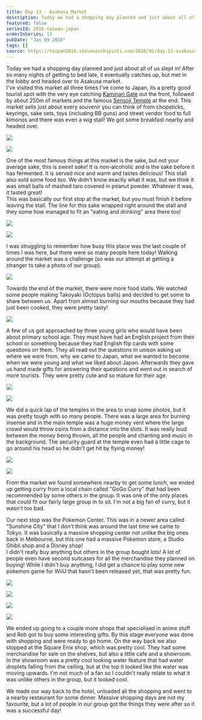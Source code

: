 ```yaml
---
title: Day 13 - Asakusa Market
description: Today we had a shopping day planned and just about all of us slept in! After so many nights of getting to bed late, it eventually catches u...
featured: false
seriesId: 2016-taiwan-japan
orderInSeries: 13
pubDate: "Jan 09 2016"
tags: []
source: https://taipan2016.stevenocchipinti.com/2016/01/day-13-asakusa-market.html
---
```


Today we had a shopping day planned and just about all of us slept in! After so many nights of getting to bed late, it eventually catches up, but met in the lobby and headed over to Asakusa market.  
I've visited this market all three times I've come to Japan, its a pretty good tourist spot with the very eye catching [Kaminari Gate](http://www.japan-guide.com/e/e3004.html#kaminari) out the front, followed by about 250m of markets and the famous [Sensoji Temple](http://www.japan-guide.com/e/e3004.html#sensoji) at the end. This market sells just about every souvenir you can think of from chopsticks, keyrings, sake sets, toys (including BB guns) and street vendor food to full kimonos and there was even a wig stall! We got some breakfast nearby and headed over.

[![](https://2.bp.blogspot.com/-PI-jibwZbsg/VpEcI8RkcOI/AAAAAAAAD3o/by7R8gmmUg0/s320/DSC_5641-1.jpg)](https://2.bp.blogspot.com/-PI-jibwZbsg/VpEcI8RkcOI/AAAAAAAAD3o/by7R8gmmUg0/s1600/DSC_5641-1.jpg)

[![](https://1.bp.blogspot.com/-MXMkw-4Ch0A/VpEeqDuxg2I/AAAAAAAAD4A/OMxmgKlKldQ/s320/DSC_5683-1.jpg)](https://1.bp.blogspot.com/-MXMkw-4Ch0A/VpEeqDuxg2I/AAAAAAAAD4A/OMxmgKlKldQ/s1600/DSC_5683-1.jpg)

One of the most famous things at this market is the sake, but not your average sake, this is _sweet sake_! It is non-alcoholic and is the sake before it has fermented. It is served nice and warm and tastes delicious! This stall also sold some food too. We didn't know exactly what it was, but we think it was small balls of mashed taro covered in peanut powder. Whatever it was, it tasted great!  
This was basically our first stop at the market, but you must finish it before leaving the stall. The line for this sake wrapped right around the stall and they some how managed to fit an "eating and drinking" area there too!

[![](https://2.bp.blogspot.com/-K6N66YzIB4I/VpEeqbY75BI/AAAAAAAAD4E/GcGBEyoyR4w/s320/DSC_5645-1.jpg)](https://2.bp.blogspot.com/-K6N66YzIB4I/VpEeqbY75BI/AAAAAAAAD4E/GcGBEyoyR4w/s1600/DSC_5645-1.jpg)

[![](https://4.bp.blogspot.com/-Zko-YmJM4rQ/VpEdTe0PYsI/AAAAAAAAD3w/oMWx7XWSwR8/s320/DSC_5648-1.jpg)](https://4.bp.blogspot.com/-Zko-YmJM4rQ/VpEdTe0PYsI/AAAAAAAAD3w/oMWx7XWSwR8/s1600/DSC_5648-1.jpg)

I was struggling to remember how busy this place was the last couple of times I was here, but there were so many people here today! Walking around the market was a challenge (so was our attempt at getting a stranger to take a photo of our group).

[![](https://3.bp.blogspot.com/-XkYGMZRan5g/VpEfZQ86dHI/AAAAAAAAD4M/nvV6gS--uKE/s320/DSC_5637-1.jpg)](https://3.bp.blogspot.com/-XkYGMZRan5g/VpEfZQ86dHI/AAAAAAAAD4M/nvV6gS--uKE/s1600/DSC_5637-1.jpg)

Towards the end of the market, there were more food stalls. We watched some people making Takoyaki (Octopus balls) and decided to get some to share between us. Apart from almost burning our mouths because they had just been cooked, they were pretty tasty!

[![](https://2.bp.blogspot.com/-fSeoXm4Wbgg/VpEimawbwEI/AAAAAAAAD44/jnVndq84ncc/s320/DSC_5685-1.jpg)](https://2.bp.blogspot.com/-fSeoXm4Wbgg/VpEimawbwEI/AAAAAAAAD44/jnVndq84ncc/s1600/DSC_5685-1.jpg)

A few of us got approached by three young girls who would have been about primary school age. They must have had an English project from their school or something because they had English flip cards with some questions on them. They all read out the questions in unison asking us where we were from, why we came to Japan, what we wanted to become when we were young and what we liked about Japan. Afterwards they gave us hand made gifts for answering their questions and went out in search of more tourists. They were pretty cute and so mature for their age.

[![](https://2.bp.blogspot.com/-GmyRGQErTHA/VpEh1YkrX-I/AAAAAAAAD4c/uaXGUpIpFwk/s320/DSC_5697-1.jpg)](https://2.bp.blogspot.com/-GmyRGQErTHA/VpEh1YkrX-I/AAAAAAAAD4c/uaXGUpIpFwk/s1600/DSC_5697-1.jpg)

[![](https://3.bp.blogspot.com/-G-Fea-WvUyE/VpEh1SeyOPI/AAAAAAAAD4g/1iBA6rB_cZU/s320/DSC_5698-1.jpg)](https://3.bp.blogspot.com/-G-Fea-WvUyE/VpEh1SeyOPI/AAAAAAAAD4g/1iBA6rB_cZU/s1600/DSC_5698-1.jpg)

We did a quick lap of the temples in the area to snap some photos, but it was pretty tough with so many people. There was a large area for burning insense and in the main temple was a huge money vent where the large crowd would throw coins from a distance into the slots. It was really loud between the money being thrown, all the people and chanting and music in the background. The security guard at the temple even had a little cage to go around his head so he didn't get hit by flying money!

[![](https://4.bp.blogspot.com/-3ptdIhG33yw/VpEh0wvMrZI/AAAAAAAAD4k/zOLGwPJr9NU/s320/DSC_5712-1.jpg)](https://4.bp.blogspot.com/-3ptdIhG33yw/VpEh0wvMrZI/AAAAAAAAD4k/zOLGwPJr9NU/s1600/DSC_5712-1.jpg)

[![](https://4.bp.blogspot.com/-g3BgdjSfHtI/VpEh2jcDFmI/AAAAAAAAD40/jE4NKuEpinM/s320/DSC_5716-1.jpg)](https://4.bp.blogspot.com/-g3BgdjSfHtI/VpEh2jcDFmI/AAAAAAAAD40/jE4NKuEpinM/s1600/DSC_5716-1.jpg)

From the market we found somewhere nearby to get some lunch, we ended up getting curry from a local chain called "GoGo Curry" that had been recommended by some others in the group. It was one of the only places that could fit our fairly large group in to sit. I'm not a big fan of curry, but it wasn't too bad.

Our next stop was the Pokemon Center. This was in a newer area called "Sunshine City" that I don't think was around the last time we came to Tokyo. It was basically a massive shopping center not unlike the big ones back in Melbourne, but this one had a massive Pokemon store, a Studio Ghibli shop and a Disney shop!  
I didn't really buy anything but others in the group bought lots! A lot of people even have second suitcases for all the merchandise they planned on buying! While I didn't buy anything, I did get a chance to play some new pokemon game for WiiU that hasn't been released yet, that was pretty fun.

[![](https://3.bp.blogspot.com/-NxsuBWXXN50/VpEKq6xkJsI/AAAAAAAAD24/R5brJ0NdT1c/s320/20160109_161528.jpg)](https://3.bp.blogspot.com/-NxsuBWXXN50/VpEKq6xkJsI/AAAAAAAAD24/R5brJ0NdT1c/s1600/20160109_161528.jpg)

[![](https://2.bp.blogspot.com/-nmj6W4A7HXE/VpEKq1AWa6I/AAAAAAAAD28/2J30Ysm_LOI/s320/20160109_155840.jpg)](https://2.bp.blogspot.com/-nmj6W4A7HXE/VpEKq1AWa6I/AAAAAAAAD28/2J30Ysm_LOI/s1600/20160109_155840.jpg)

[![](https://3.bp.blogspot.com/-EP5IqWDNo6M/VpEKq4oW5yI/AAAAAAAAD24/jhfB6ykkfsc/s320/20160109_154804.jpg)](https://3.bp.blogspot.com/-EP5IqWDNo6M/VpEKq4oW5yI/AAAAAAAAD24/jhfB6ykkfsc/s1600/20160109_154804.jpg)

[![](https://1.bp.blogspot.com/-7pYTqYFKw5Q/VpEKq9UDgvI/AAAAAAAAD24/5VJ1NPaRC8Y/s320/20160109_154747.jpg)](https://1.bp.blogspot.com/-7pYTqYFKw5Q/VpEKq9UDgvI/AAAAAAAAD24/5VJ1NPaRC8Y/s1600/20160109_154747.jpg)

We ended up going to a couple more shops that specialised in anime stuff and Rob got to buy some interesting gifts. By this stage everyone was done with shopping and were ready to go home. On the way back we also stopped at the Square Enix shop, which was pretty cool. They had some merchandise for sale on the shelves, but also a little cafe and a showroom. In the showroom was a pretty cool looking water feature that had water droplets falling from the ceiling, but at the top it looked like the water was moving upwards. I'm not much of a fan so I couldn't really relate to what it was unlike others in the group, but it looked cool.

We made our way back to the hotel, unloaded all the shopping and went to a nearby restaurant for some dinner. Massive shopping days are not my favourite, but a lot of people in our group got the things they were after so it was a successful day!
